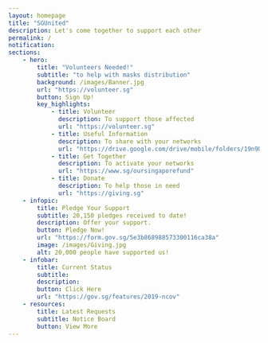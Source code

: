 ```yaml
---
layout: homepage
title: "SGUnited"
description: Let's come together to support each other
permalink: /
notification: 
sections:
    - hero:
        title: "Volunteers Needed!"
        subtitle: "to help with masks distribution"
        background: /images/Banner.jpg
        url: "https://volunteer.sg"
        button: Sign Up!
        key_highlights:
            - title: Volunteer
              description: To support those affected
              url: "https://volunteer.sg" 
            - title: Useful Information
              description: To share with your networks
              url: "https://drive.google.com/drive/mobile/folders/19n9Um9d9YEGsDTaW3gRp0cFQgpBMIZ_Y"                                  
            - title: Get Together
              description: To activate your networks
              url: "https://www.sg/oursingaporefund"
            - title: Donate
              description: To help those in need
              url: "https://giving.sg" 
    - infopic:
        title: Pledge Your Support
        subtitle: 20,150 pledges received to date!
        description: Offer your support.
        button: Pledge Now!
        url: "https://form.gov.sg/5e3b868988573300116ca38a"
        image: /images/Giving.jpg
        alt: 20,000 people have supported us!
    - infobar:
        title: Current Status        
        subtitle: 
        description: 
        button: Click Here
        url: "https://gov.sg/features/2019-ncov"
    - resources:
        title: Latest Requests
        subtitle: Notice Board
        button: View More
---
```

